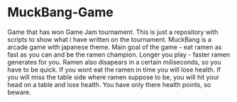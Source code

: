 # MuckBang-Game
Game that has won Game Jam tournament.
This is just a repository with scripts to show what i have written on the tournament.
MuckBang is a arcade game with japanese theme.
Main goal of the game - eat ramen as fast as you can and be the ramen champion.
Longer you play - faster ramen generates for you.
Ramen also disapears in a certain miliseconds, so you have to be quick.
If you wont eat the ramen in time you will lose health.
If you will miss the table side where ramen suppose to be, you will hit your head on a table and lose health.
You have only there health points, so beware.
